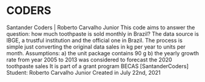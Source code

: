 # CODERS
Santander Coders | Roberto Carvalho Junior
This code aims to answer the question: how much toothpaste is sold monthly in Brazil?
The data source is IBGE, a trustful institution and the official one in Brazil.
The process is simple just converting the original data sales in kg per year to units per month.
Assumptions: 
a) the unit package contains 90 g 
b) the yearly growth rate from year 2005 to 2013 was considered to forecast the 2020 toothpaste sales
It is part of a grant program BECAS [SantanderCoders]
Student: Roberto Carvalho Junior
Created in July 22nd, 2021

